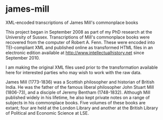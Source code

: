 # james-mill
XML-encoded transcriptions of James Mill's commonplace books

This project began in September 2008 as part of my PhD research at the University of Sussex. Transcriptions of Mill's commonplace books were recovered from the computer of Robert A. Fenn. These were encoded into TEI-compliant XML and published online as transformed HTML files in an electronic edition available at http://www.intellectualhistory.net since September 2010.

I am making the original XML files used prior to the transformation available here for interested parties who may wish to work with the raw data.

James Mill (1773-1836) was a Scottish philosopher and historian of British India. He was the father of the famous liberal philosopher John Stuart Mill (1806-73), and a disciple of Jeremy Bentham (1748-1832). Although Mill published widely in his lifetime, he also kept private notes on a range of subjects in his commonplace books. Five volumes of these books are extant; four are held at the London Library and another at the British Library of Political and Economic Science at LSE.
